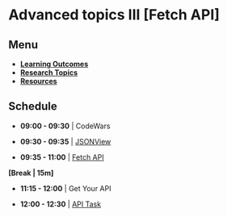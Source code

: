 # Advanced topics III [Fetch API]

## Menu

- **[Learning Outcomes](./learning-outcomes.md)**
- **[Research Topics](./research-topics.md)**
- **[Resources](./resources.md)**

## Schedule

- **09:00 - 09:30** | CodeWars

- **09:30 - 09:35** | [JSONView](https://chrome.google.com/webstore/detail/jsonview/chklaanhfefbnpoihckbnefhakgolnmc)

- **09:35 - 11:00** | [Fetch API](./ws-fetch.md)

**[Break | 15m]**

- **11:15 - 12:00** | Get Your API

- **12:00 - 12:30** | [API Task](./fetch-api-task.md)
